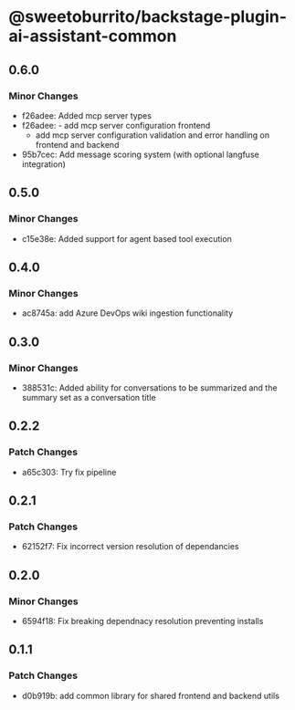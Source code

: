 # @sweetoburrito/backstage-plugin-ai-assistant-common

## 0.6.0

### Minor Changes

- f26adee: Added mcp server types
- f26adee: - add mcp server configuration frontend
  - add mcp server configuration validation and error handling on frontend and backend
- 95b7cec: Add message scoring system (with optional langfuse integration)

## 0.5.0

### Minor Changes

- c15e38e: Added support for agent based tool execution

## 0.4.0

### Minor Changes

- ac8745a: add Azure DevOps wiki ingestion functionality

## 0.3.0

### Minor Changes

- 388531c: Added ability for conversations to be summarized and the summary set as a conversation title

## 0.2.2

### Patch Changes

- a65c303: Try fix pipeline

## 0.2.1

### Patch Changes

- 62152f7: Fix incorrect version resolution of dependancies

## 0.2.0

### Minor Changes

- 6594f18: Fix breaking dependnacy resolution preventing installs

## 0.1.1

### Patch Changes

- d0b919b: add common library for shared frontend and backend utils
